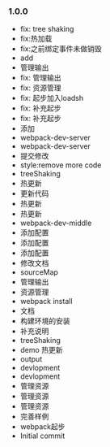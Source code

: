 ### 1.0.0
* fix: tree shaking
* fix:热加载
* fix:之前绑定事件未做销毁
* add
* 管理输出
* fix: 管理输出
* fix: 资源管理
* fix: 起步加入loadsh
* fix: 补充起步
* fix: 补充起步
* 添加
* webpack-dev-server
* webpack-dev-server
* 提交修改
* style:remove more code
* treeShaking
* 热更新
* 更新代码
* 热更新
* 热更新
* webpack-dev-middle
* 添加配置
* 添加配置
* 添加配置
* 修改文档
* sourceMap
* 管理输出
* 资源管理
* webpack install
* 文档
* 构建环境的安装
* 补充说明
* treeShaking
* demo 热更新
* output
* devlopment
* devlopment
* 管理资源
* 管理资源
* 管理资源
* 完善样例
* webpack起步
* Initial commit